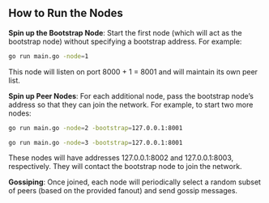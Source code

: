 ## How to Run the Nodes
**Spin up the Bootstrap Node**:
Start the first node (which will act as the bootstrap node) without specifying a bootstrap address. For example:

```bash
go run main.go -node=1
```
This node will listen on port 8000 + 1 = 8001 and will maintain its own peer list.

**Spin up Peer Nodes**:
For each additional node, pass the bootstrap node’s address so that they can join the network. For example, to start two more nodes:

```bash
go run main.go -node=2 -bootstrap=127.0.0.1:8001
```
```bash
go run main.go -node=3 -bootstrap=127.0.0.1:8001
```
These nodes will have addresses 127.0.0.1:8002 and 127.0.0.1:8003, respectively. They will contact the bootstrap node to join the network.

**Gossiping**:
Once joined, each node will periodically select a random subset of peers (based on the provided fanout) and send gossip messages.